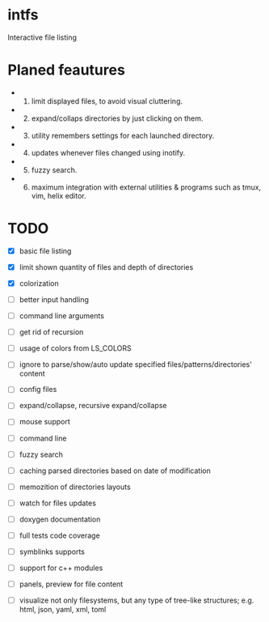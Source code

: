 # intfs
Interactive file listing

# Planed feautures

- 1. limit displayed files, to avoid visual cluttering.
- 2. expand/collaps directories by just clicking on them.
- 3. utility remembers settings for each launched directory.
- 4. updates whenever files changed using inotify.
- 5. fuzzy search.
- 6. maximum integration with external utilities & programs such as tmux, vim, helix editor.

# TODO

 - [x] basic file listing
 - [x] limit shown quantity of files and depth of directories 
 - [x] colorization
 - [ ] better input handling
 - [ ] command line arguments
 - [ ] get rid of recursion
 - [ ] usage of colors from LS_COLORS     

 - [ ] ignore to parse/show/auto update specified files/patterns/directories' content
 - [ ] config files
 - [ ] expand/collapse, recursive expand/collapse
 - [ ] mouse support
 - [ ] command line
 - [ ] fuzzy search 
 - [ ] caching parsed directories based on date of modification
 - [ ] memozition of directories layouts
 - [ ] watch for files updates
 - [ ] doxygen documentation
 - [ ] full tests code coverage

 - [ ] symblinks supports 
 - [ ] support for c++ modules
 - [ ] panels, preview for file content

 - [ ] visualize not only filesystems, but any type of tree-like structures;
       e.g. html, json, yaml, xml, toml 